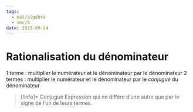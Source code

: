 ```yaml
---
tags:
  - mat/algebra
  - sec/5
date: 2023-09-14
---
```


# Rationalisation du dénominateur

1 terme : multiplier le numérateur et le dénominateur par le dénominateur
2 termes : multiplier le numérateur et le dénominateur par le *conjugué* du dénominateur

> [!info]+ Conjugué
> Expression qui ne diffère d’une autre que par le signe de l’un de leurs termes.